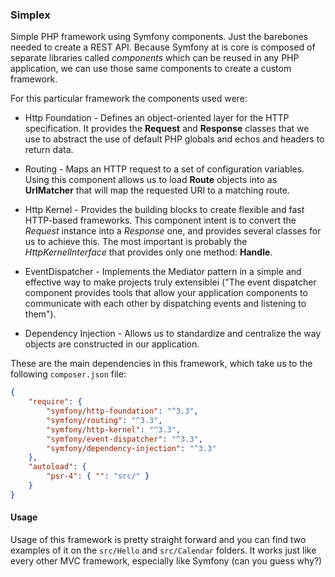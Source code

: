 ### Simplex

Simple PHP framework using Symfony components. Just the barebones needed to create a REST API. Because Symfony at is core is composed of separate libraries called *components* which can be reused in any PHP application, we can use those same components to create a custom framework.

For this particular framework the components used were:

* Http Foundation - Defines an object-oriented layer for the HTTP specification. It provides the **Request** and **Response** classes that we use to abstract the use of default PHP globals and echos and headers to return data.

* Routing - Maps an HTTP request to a set of configuration variables. Using this component allows us to load **Route** objects into as **UrlMatcher** that will map the requested URI to a matching route.

* Http Kernel - Provides the building blocks to create flexible and fast HTTP-based frameworks. This component intent is to convert the *Request* instance into a *Response* one, and provides several classes for us to achieve this. The most important is probably the *HttpKernelInterface* that provides only one method: **Handle**.

* EventDispatcher - Implements the Mediator pattern in a simple and effective way to make projects truly extensiblei ("The event dispatcher component provides tools that allow your application components to communicate with each other by dispatching events and listening to them").

* Dependency Injection - Allows us to standardize and centralize the way objects are constructed in our application.

These are the main dependencies in this framework, which take us to the following `composer.json` file:

```json
{
    "require": {
        "symfony/http-foundation": "^3.3",
        "symfony/routing": "^3.3",
        "symfony/http-kernel": "^3.3",
		"symfony/event-dispatcher": "^3.3",
        "symfony/dependency-injection": "^3.3"
    },
	"autoload": {
        "psr-4": { "": "src/" }
    }
}
```

#### Usage

Usage of this framework is pretty straight forward and you can find two examples of it on the `src/Hello` and `src/Calendar` folders.  It works just like every other MVC framework, especially like Symfony (can you guess why?)

